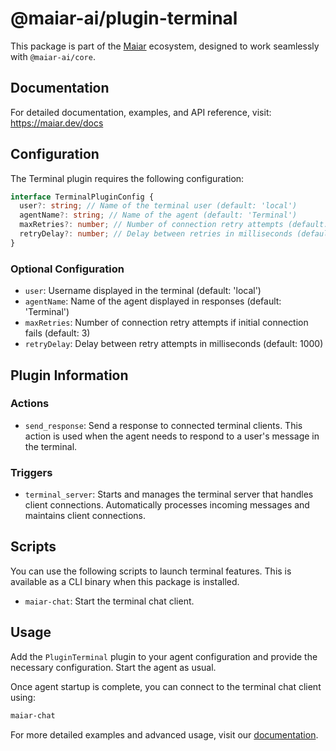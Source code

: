 # @maiar-ai/plugin-terminal

This package is part of the [Maiar](https://maiar.dev) ecosystem, designed to work seamlessly with `@maiar-ai/core`.

## Documentation

For detailed documentation, examples, and API reference, visit:
https://maiar.dev/docs

## Configuration

The Terminal plugin requires the following configuration:

```typescript
interface TerminalPluginConfig {
  user?: string; // Name of the terminal user (default: 'local')
  agentName?: string; // Name of the agent (default: 'Terminal')
  maxRetries?: number; // Number of connection retry attempts (default: 3)
  retryDelay?: number; // Delay between retries in milliseconds (default: 1000)
}
```

### Optional Configuration

- `user`: Username displayed in the terminal (default: 'local')
- `agentName`: Name of the agent displayed in responses (default: 'Terminal')
- `maxRetries`: Number of connection retry attempts if initial connection fails (default: 3)
- `retryDelay`: Delay between retry attempts in milliseconds (default: 1000)

## Plugin Information

### Actions

- `send_response`: Send a response to connected terminal clients. This action is used when the agent needs to respond to a user's message in the terminal.

### Triggers

- `terminal_server`: Starts and manages the terminal server that handles client connections. Automatically processes incoming messages and maintains client connections.

## Scripts

You can use the following scripts to launch terminal features. This is available as a CLI binary when this package is installed.

- `maiar-chat`: Start the terminal chat client.

## Usage

Add the `PluginTerminal` plugin to your agent configuration and provide the necessary configuration. Start the agent as usual.

Once agent startup is complete, you can connect to the terminal chat client using:

```bash
maiar-chat
```

For more detailed examples and advanced usage, visit our [documentation](https://maiar.dev/docs).

